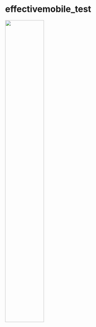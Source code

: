# effectivemobile_test




[<img src="https://i.ytimg.com/vi/Nib3BG9ciis/maxresdefault.jpg" width="50%">](https://youtu.be/Nib3BG9ciis "Now in Android: 55")
